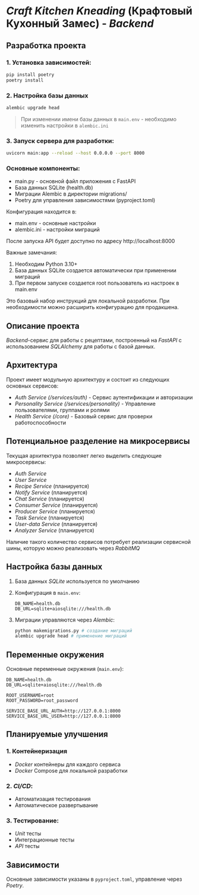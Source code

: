 # _Craft Kitchen Kneading_ (Крафтовый Кухонный Замес) - _Backend_

## Разработка проекта

### 1. Установка зависимостей:

```bash
pip install poetry
poetry install
```

### 2. Настройка базы данных

   ```bash
   alembic upgrade head
   ```

> При изменении имени базы данных в `main.env` - необходимо изменить настройки в `alembic.ini`

### 3. Запуск сервера для разработки:

```bash
uvicorn main:app --reload --host 0.0.0.0 --port 8000
```

### Основные компоненты:

* main.py - основной файл приложения с FastAPI
* База данных SQLite (health.db)
* Миграции Alembic в директории migrations/
* Poetry для управления зависимостями (pyproject.toml)

Конфигурация находится в:

* main.env - основные настройки
* alembic.ini - настройки миграций

После запуска API будет доступно по адресу http://localhost:8000

Важные замечания:

1. Необходим Python 3.10+
2. База данных SQLite создается автоматически при применении миграций
3. При первом запуске создается root пользователь из настроек в main.env

Это базовый набор инструкций для локальной разработки. При необходимости можно расширить конфигурацию для продакшена.

## Описание проекта

_Backend_-сервис для работы с рецептами, построенный на _FastAPI_ с использованием _SQLAlchemy_ для работы с базой данных.

## Архитектура

Проект имеет модульную архитектуру и состоит из следующих основных сервисов:

* _Auth Service (/services/auth)_ - Сервис аутентификации и авторизации
* _Personality Service (/services/personality)_ - Управление пользователями, группами и ролями
* _Health Service (/core)_ - Базовый сервис для проверки работоспособности

## Потенциальное разделение на микросервисы

Текущая архитектура позволяет легко выделить следующие микросервисы:

* _Auth Service_
* _User Service_
* _Recipe Service_ (планируется)
* _Notify Service_ (планируется)
* _Chat Service_ (планируется)
* _Consumer Service_ (планируется)
* _Producer Service_ (планируется)
* _Task Service_ (планируется)
* _User-data Service_ (планируется)
* _Analyzer Service_ (планируется)

Наличие такого количество сервисов потребует реализации сервисной шины, которую можно реализовать через _RabbitMQ_

## Настройка базы данных

1. База данных _SQLite_ используется по умолчанию
2. Конфигурация в `main.env`:

    ```env
    DB_NAME=health.db
    DB_URL=sqlite+aiosqlite:///health.db
    ```

3. Миграции управляются через _Alembic_:

   ```bash
   python makemigrations.py # создание миграций
   alembic upgrade head # применение миграций
   ```

## Переменные окружения

Основные переменные окружения (`main.env`):

   ```env
   DB_NAME=health.db
   DB_URL=sqlite+aiosqlite:///health.db
   
   ROOT_USERNAME=root
   ROOT_PASSWORD=root_password
   
   SERVICE_BASE_URL_AUTH=http://127.0.0.1:8000
   SERVICE_BASE_URL_USER=http://127.0.0.1:8000
   ```

## Планируемые улучшения

### 1. Контейнеризация

* _Docker_ контейнеры для каждого сервиса
* _Docker_ Compose для локальной разработки

### 2. _CI/CD_:

* Автоматизация тестирования
* Автоматическое развертывание

### 3. Тестирование:

* _Unit_ тесты
* Интеграционные тесты
* _API_ тесты

## Зависимости

Основные зависимости указаны в `pyproject.toml`, управление через _Poetry_.